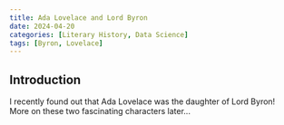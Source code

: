 ```yaml
---
title: Ada Lovelace and Lord Byron
date: 2024-04-20
categories: [Literary History, Data Science]
tags: [Byron, Lovelace]
---
```

    
## Introduction
I recently found out that Ada Lovelace was the daughter of Lord Byron! More on these two fascinating characters later...